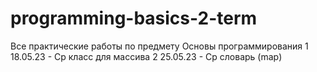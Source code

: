 # programming-basics-2-term
Все практические работы по предмету Основы программирования
	1 18.05.23 - Ср класс для массива
	2 25.05.23 - Ср словарь (map)
